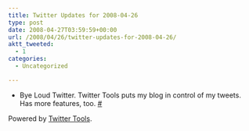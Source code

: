 ```yaml
---
title: Twitter Updates for 2008-04-26
type: post
date: 2008-04-27T03:59:59+00:00
url: /2008/04/26/twitter-updates-for-2008-04-26/
aktt_tweeted:
  - 1
categories:
  - Uncategorized

---
```

<ul class="aktt_tweet_digest">
  <li>
    Bye Loud Twitter. Twitter Tools puts my blog in control of my tweets. Has more features, too. <a href="http://twitter.com/dangoor/statuses/797256931">#</a>
  </li>
</ul>

<p class="aktt_credit">
  Powered by <a href="http://alexking.org/projects/wordpress">Twitter Tools</a>.
</p>